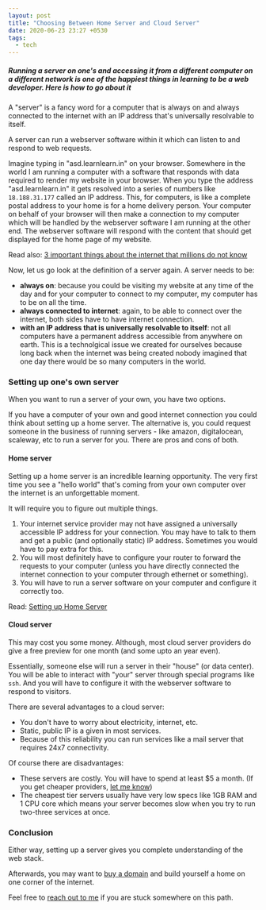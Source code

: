 ```yaml
---
layout: post
title: "Choosing Between Home Server and Cloud Server"
date: 2020-06-23 23:27 +0530
tags:
  - tech
---
```


##### Running a server on one's and accessing it from a different computer on a different network is one of the happiest things in learning to be a web developer. Here is how to go about it #####

A "server" is a fancy word for a computer that is always on and always connected to the internet with an IP address that's universally resolvable to itself.

A server can run a webserver software within it which can listen to and respond to web requests.

Imagine typing in "asd.learnlearn.in" on your browser. Somewhere in the world I am running a computer with a software that responds with data required to render my website in your browser. When you type the address "asd.learnlearn.in" it gets resolved into a series of numbers like `18.188.31.177` called an IP address. This, for computers, is like a complete postal address to your home is for a home delivery person. Your computer on behalf of your browser will then make a connection to my computer which will be handled by the webserver software I am running at the other end. The webserver software will respond with the content that should get displayed for the home page of my website.

Read also: [3 important things about the internet that millions do not know](https://learnlearn.in/3-things-internet/)

Now, let us go look at the definition of a server again. A server needs to be:
* **always on**: because you could be visiting my website at any time of the day and for your computer to connect to my computer, my computer has to be on all the time.
* **always connected to internet**: again, to be able to connect over the internet, both sides have to have internet connection.
* **with an IP address that is universally resolvable to itself**: not all computers have a permanent address accessible from anywhere on earth. This is a technolgical issue we created for ourselves because long back when the internet was being created nobody imagined that one day there would be so many computers in the world.

### Setting up one's own server ###

When you want to run a server of your own, you have two options.

If you have a computer of your own and good internet connection you could think about setting up a home server. The alternative is, you could request someone in the business of running servers - like amazon, digitalocean, scaleway, etc to run a server for you. There are pros and cons of both.

#### Home server

Setting up a home server is an incredible learning opportunity. The very first time you see a "hello world" that's coming from your own computer over the internet is an unforgettable moment.

It will require you to figure out multiple things.

1. Your internet service provider may not have assigned a universally accessible IP address for your connection. You may have to talk to them and get a public (and optionally static) IP address. Sometimes you would have to pay extra for this.
2. You will most definitely have to configure your router to forward the requests to your computer (unless you have directly connected the internet connection to your computer through ethernet or something).
3. You will have to run a server software on your computer and configure it correctly too.

Read: [Setting up Home Server](https://asd.learnlearn.in/home-server/)

#### Cloud server

This may cost you some money. Although, most cloud server providers do give a free preview for one month (and some upto an year even).

Essentially, someone else will run a server in their "house" (or data center). You will be able to interact with "your" server through special programs like `ssh`. And you will have to configure it with the webserver software to respond to visitors.

There are several advantages to a cloud server:
* You don't have to worry about electricity, internet, etc.
* Static, public IP is a given in most services.
* Because of this reliability you can run services like a mail server that requires 24x7 connectivity.

Of course there are disadvantages:
* These servers are costly. You will have to spend at least $5 a month. (If you get cheaper providers, [let me know](/about/#contact))
* The cheapest tier servers usually have very low specs like 1GB RAM and 1 CPU core which means your server becomes slow when you try to run two-three services at once.

### Conclusion

Either way, setting up a server gives you complete understanding of the web stack.

Afterwards, you may want to [buy a domain](https://learnlearn.in/keep-in-touch/) and build yourself a home on one corner of the internet.

Feel free to [reach out to me](/about/#contact) if you are stuck somewhere on this path.
